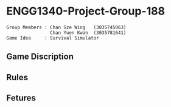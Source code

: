# ENGG1340-Project-Group-188
```
Group Members : Chan Sze Wing   (3035745063)
                Chan Yuen Kwan  (3035781641)
Game Idea     : Survival Simulator 
```
## Game Discription


## Rules


## Fetures 
